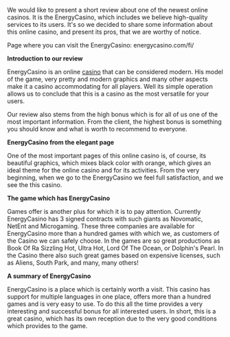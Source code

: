 We would like to present a short review about one of the newest online casinos. It is the EnergyCasino, which includes we believe high-quality services to its users. It's so we decided to share some information about this online casino, and present its pros, that we are worthy of notice. 

Page where you can visit the EnergyCasino: energycasino.com/fi/

<b>Introduction to our review</b>

EnergyCasino is an online <a href="http://energycasino.com/fi/">casino</a> that can be considered modern. His model of the game, very pretty and modern graphics and many other aspects make it a casino accommodating for all players. Well its simple operation allows us to conclude that this is a casino as the most versatile for your users.

Our review also stems from the high bonus which is for all of us one of the most important information. From the client, the highest bonus is something you should know and what is worth to recommend to everyone.

<b>EnergyCasino from the elegant page</b>

One of the most important pages of this online casino is, of course, its beautiful graphics, which mixes black color with orange, which gives an ideal theme for the online casino and for its activities. From the very beginning, when we go to the EnergyCasino we feel full satisfaction, and we see the this casino.



<b>The game which has EnergyCasino</b>

Games offer is another plus for which it is to pay attention. Currently EnergyCasino has 3 signed contracts with such giants as Novomatic, NetEnt and Microgaming. These three companies are available for EnergyCasino more than a hundred games with which we, as customers of the Casino we can safely choose. In the games are so great productions as Book Of Ra Sizzling Hot, Ultra Hot, Lord Of The Ocean, or Dolphin's Pearl. In the Casino there also such great games based on expensive licenses, such as Aliens, South Park, and many, many others!

<b>A summary of EnergyCasino</b>

EnergyCasino is a place which is certainly worth a visit. This casino has support for multiple languages in one place, offers more than a hundred games and is very easy to use. To do this all the time provides a very interesting and successful bonus for all interested users. In short, this is a great casino, which has its own reception due to the very good conditions which provides to the game.
